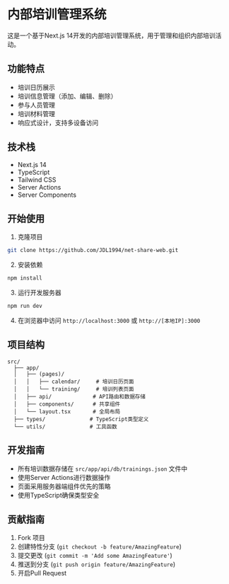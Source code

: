 # 内部培训管理系统

这是一个基于Next.js 14开发的内部培训管理系统，用于管理和组织内部培训活动。

## 功能特点

- 培训日历展示
- 培训信息管理（添加、编辑、删除）
- 参与人员管理
- 培训材料管理
- 响应式设计，支持多设备访问

## 技术栈

- Next.js 14
- TypeScript
- Tailwind CSS
- Server Actions
- Server Components

## 开始使用

1. 克隆项目
```bash
git clone https://github.com/JDL1994/net-share-web.git
```

2. 安装依赖
```bash
npm install
```

3. 运行开发服务器
```bash
npm run dev
```

4. 在浏览器中访问 `http://localhost:3000` 或 `http://[本地IP]:3000`

## 项目结构

```
src/
  ├── app/
  │   ├── (pages)/
  │   │   ├── calendar/     # 培训日历页面
  │   │   └── training/     # 培训列表页面
  │   ├── api/             # API路由和数据存储
  │   ├── components/      # 共享组件
  │   └── layout.tsx       # 全局布局
  ├── types/              # TypeScript类型定义
  └── utils/              # 工具函数
```

## 开发指南

- 所有培训数据存储在 `src/app/api/db/trainings.json` 文件中
- 使用Server Actions进行数据操作
- 页面采用服务器端组件优先的策略
- 使用TypeScript确保类型安全

## 贡献指南

1. Fork 项目
2. 创建特性分支 (`git checkout -b feature/AmazingFeature`)
3. 提交更改 (`git commit -m 'Add some AmazingFeature'`)
4. 推送到分支 (`git push origin feature/AmazingFeature`)
5. 开启Pull Request
